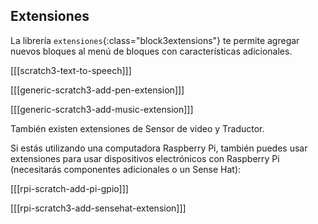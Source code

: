 ## Extensiones

La librería `extensiones`{:class="block3extensions"} te permite agregar nuevos bloques al menú de bloques con características adicionales.

[[[scratch3-text-to-speech]]]

[[[generic-scratch3-add-pen-extension]]]

[[[generic-scratch3-add-music-extension]]]

También existen extensiones de Sensor de video y Traductor.

Si estás utilizando una computadora Raspberry Pi, también puedes usar extensiones para usar dispositivos electrónicos con Raspberry Pi (necesitarás componentes adicionales o un Sense Hat):

[[[rpi-scratch-add-pi-gpio]]]

[[[rpi-scratch3-add-sensehat-extension]]]
